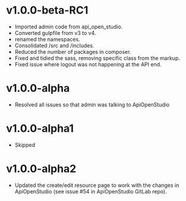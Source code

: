 v1.0.0-beta-RC1
===============

- Imported admin code from api_open_studio.
- Converted gulpfile from v3 to v4.
- renamed the namespaces.
- Consolidated /src and /includes.
- Reduced the number of packages in composer.
- Fixed and tidied the sass, removing specific class from the markup.
- Fixed issue where logout was not happening at the API end.

v1.0.0-alpha
============

- Resolved all issues so that admin was talking to ApiOpenStudio

v1.0.0-alpha1
=============

- Skipped

v1.0.0-alpha2
=============

- Updated the create/edit resource page to work with the changes in
  ApiOpenStudio (see issue #54 in ApiOpenStudio GitLab repo).
